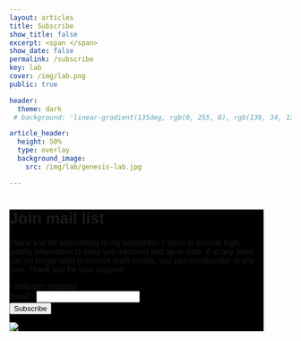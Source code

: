 ```yaml
---
layout: articles
title: Subscribe
show_title: false
excerpt: <span </span>
show_date: false
permalink: /subscribe
key: lab
cover: /img/lab.png
public: true 

header:
  theme: dark
 # background: 'linear-gradient(135deg, rgb(0, 255, 0), rgb(139, 34, 139, .1))'

article_header:
  height: 50%
  type: overlay
  background_image:
    src: /img/lab/genesis-lab.jpg

---
```


<!-- Begin Mailchimp Signup Form -->
<link href="//cdn-images.mailchimp.com/embedcode/classic-071822.css" rel="stylesheet" type="text/css">
<style type="text/css">
	#mc_embed_signup{background:#000000; clear:left; font:14px Helvetica,Arial,sans-serif;  width:90%;}
	/* Add your own Mailchimp form style overrides in your site stylesheet or in this style block.
	   We recommend moving this block and the preceding CSS link to the HEAD of your HTML file. */
    #mc_embed_signup input[type="email"] {
      color: black;
    }
</style>
<div id="mc_embed_signup">
    <form action="https://aventuresonores.us7.list-manage.com/subscribe/post?u=8cc5ff1d6fb14f3fdc831c40a&amp;id=873fbbbbb9&amp;f_id=00acc5e4f0" method="post" id="mc-embedded-subscribe-form" name="mc-embedded-subscribe-form" class="validate" target="_self">
        <div id="mc_embed_signup_scroll">
        <h1>Join mail list</h1>
              <p> Thank you for subscribing to my newsletter. I strive to provide high-quality information to keep you informed and up-to-date. If at any point you no longer wish to receive such emails, you can unsubscribe at any time. Thank you for your support! </p>
        <div class="indicates-required"><span class="asterisk">*</span> indicates required</div>
<div class="mc-field-group">
	<label for="mce-EMAIL">Email  <span class="asterisk">*</span>
</label>
	<input type="email" value="" name="EMAIL" class="required email" id="mce-EMAIL" required>
	<span id="mce-EMAIL-HELPERTEXT" class="helper_text"></span>
</div>
	<div id="mce-responses" class="clear foot">
		<div class="response" id="mce-error-response" style="display:none"></div>
		<div class="response" id="mce-success-response" style="display:none"></div>
	</div>    <!-- real people should not fill this in and expect good things - do not remove this or risk form bot signups-->
    <div style="position: absolute; left: -5000px;" aria-hidden="true"><input type="text" name="b_8cc5ff1d6fb14f3fdc831c40a_873fbbbbb9" tabindex="-1" value=""></div>
        <div class="optionalParent">
            <div class="clear foot">
                <input type="submit" value="Subscribe" name="subscribe" id="mc-embedded-subscribe" class="button">
                <p class="brandingLogo"><a href="http://eepurl.com/if7emL" title="Mailchimp - email marketing made easy and fun"><img src="https://eep.io/mc-cdn-images/template_images/branding_logo_text_light_dtp.svg"></a></p>
            </div>
        </div>
    </div>
</form>
</div>

<!--End mc_embed_signup-->

